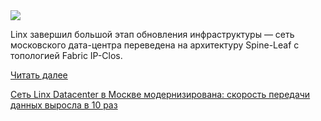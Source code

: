 <!--2025-09-03 14:06:01-->
<div class="yb">
  <div class="rss habr"><img src="https://habrastorage.org/getpro/habr/upload_files/333/140/5e7/3331405e783489b6f25038711cfe5f7e.jpg" /><p>Linx завершил большой этап обновления инфраструктуры — сеть московского дата-центра переведена на архитектуру Spine-Leaf с топологией Fabric IP-Clos.</p> <a href="https://habr.com/ru/articles/943622/#habracut">Читать далее</a> <p class="titl"><a href="https://habr.com/ru/companies/Linx/news/943622/?utm_source=habrahabr&utm_medium=rss&utm_campaign=943622">Сеть Linx Datacenter в Москве модернизирована: скорость передачи данных выросла в 10 раз</a></p></div>
</div>
